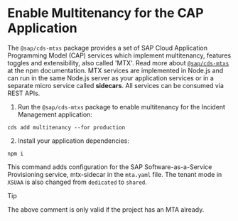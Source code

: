 # Enable Multitenancy for the CAP Application

The `@sap/cds-mtxs` package provides a set of SAP Cloud Application Programming Model (CAP) services which implement multitenancy, features toggles and extensibility, also called 'MTX'. Read more about [`@sap/cds-mtxs`](https://www.npmjs.com/package/@sap/cds-mtxs) at the npm documentation.
MTX services are implemented in Node.js and can run in the same Node.js server as your application services or in a separate micro service called **sidecars**. All services can be consumed via REST APIs.

1. Run the `@sap/cds-mtxs` package to enable multitenancy for the Incident Management application:

```shell
cds add multitenancy --for production
```
2. Install your application dependencies:

```shell
npm i
```

This command adds configuration for the SAP Software-as-a-Service Provisioning service, mtx-sidecar in the `mta.yaml` file.
The tenant mode in `XSUAA` is also changed from `dedicated` to `shared`. 

> [!TIP]
The above comment is only valid if the project has an MTA already.










